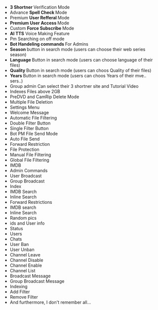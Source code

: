 - <b>3 Shortner </b>Verification Mode
- Advance <b> Spell Check </b> Mode
- Premium <b>User Refferal </b> Mode
- <b>Premium User Access </b> Mode
- Custom <b> Force Subscribe </b> Mode
- <b>AI TTS</b> Voice Making Feature
- Pm Searching on off mode
- <b> Bot Handeling commands </b> For Admins
- <b> Season </b> button in search mode (users can choose their web series season)
- <b> Language </b> Button in search mode (users can choose language of their files)
- <b>Quality </b> Button in search mode (users can choos Quality of their files)
- <b>Years </b> Button in search mode (users can choos Years of their mve.. sers..)
- Group admin Can select their 3 shortner site and Tutorial Video
- Indexes Files above 2GB
- PreDVD and CamRip Delete Mode
- Multiple File Deletion
- Settings Menu
- Welcome Message
- Automatic File Filtering
- Double Filter Button
- Single Filter Button
- Bot PM File Send Mode
- Auto File Send
- Forward Restriction
- File Protection
- Manual File Filtering
- Global File Filtering
- IMDB
- Admin Commands
- User Broadcast
- Group Broadcast
- Index
- IMDB Search
- Inline Search
- Forward Restrictions
- IMDB search
- Inline Search
- Random pics
- ids and User info
- Status
- Users
- Chats
- User Ban
- User Unban
- Channel Leave
- Channel Disable
- Channel Enable
- Channel List
- Broadcast Message
- Group Broadcast Message
- Indexing
- Add Filter
- Remove Filter
- And furthermore, I don't remember all...

